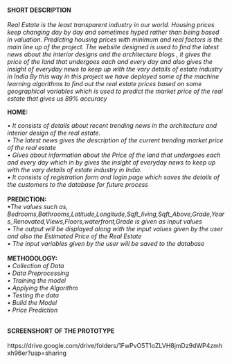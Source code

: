 <b>SHORT DESCRIPTION</b>
<br>
<br>
<i>Real Estate is the least transparent industry in our world. Housing prices keep changing day by day and sometimes hyped rather than being based in valuation. Predicting housing prices with minimum and real factors is the main line up of the project. The website designed is used to find the latest news about the interior designs and the architecture blogs , it  gives the price of the land that undergoes each and every day and also gives the insight of everyday news to keep up with the vary details of estate industry in India
By this way in this project we have deployed some of the machine learning algorithms to find out the real estate prices based on some geographical variables which is used to predict the market price of the real estate that gives us 89% accuracy 
</i>

<b>HOME:</b>
<br>

<i>•	It consists of details about recent trending news in the architecture and interior design of the real estate. <br>
•	The latest news gives the description of the current trending market price of the real estate<br>
•	Gives about information about the Price of the land that undergoes each and every day which in by gives the insight of everyday news to keep up with the vary details of estate industry in India.<br>
•	It consists of registration form and login page which saves the details of the customers to the database for future process</i><br>
<br>
<b>PREDICTION:</b>
<br>
<i>•The values such as, Bedrooms,Bathrooms,Latitude,Longitude,Sqft_living,Sqft_Above,Grade,Years_Renovated,Views,Floors,waterfront,Grade is given as input values<br>
•	The output will be displayed along with the input values given by the user and also the Estimated Price of the Real Estate<br>
•	The input variables given by the user will be saved to the database</i>
<br>
<br>
<b>METHODOLOGY:</b>
<br>
<i>•	Collection of Data<br>
•	Data Preprocessing<br>
•	Training the model<br>
•	Applying the Algorithm<br>
•	Testing the data<br>
•	Bulid the Model<br>
•	Price Prediction<br>
</i>



<br>
<b>SCREENSHORT OF THE PROTOTYPE</b>
<br>
<br>
<a>https://drive.google.com/drive/folders/1FwPvO5T1oZLVH8jmDz9dWP4zmhxh96er?usp=sharing</a>
<br>
